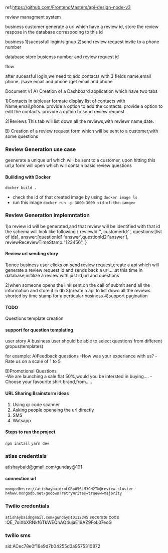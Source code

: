 ref:https://github.com/FrontendMasters/api-design-node-v3



review managment system


business customer
generate a url which have a review id,
store the review respose in the database correspoding to this id



business 
1)sucessfull login/signup
2)send review request invite to a phone number

database 
store busienss number and review request id


flow

after sucessful login,we need to add contacts
with 3 fields name,email phone.
/save email and phone
/get email and phone



Document v1
A) Creation of a Dashboard application which have two tabs

1)Contacts 
 In tableuar formate display list of contacts with Name,email,phone.
 provide a option to add the contacts.
 provide a option to edit the contacts.
 provide a option to send review  request.

2)Reviews
 This tab will list down all the reviews,with reviewr name,date.


B) Creation of a review request form which will be sent to a customer,with some questions


### Review Generation use case
geenerate a unique url which will be sent to a customer,
upon hitting this url,a form will open which will contain basic review questions



#### Buiilding with Docker
`docker build .`
- check the id of that created image by using `docker image ls`
- run this image `docker run -p 3000:3000 <id-of-the-iamge>`




### Review Generation  implemntation
1)a review id will be generated,and that review will be identified with that id
the schema will look like following
{
    reviewId:'',
    customerId:'',
    questions:[list of ids],
    answer:[questionId1:'answer',questionId2:'answer'],
    reviewReceviewTimeStamp:"123456",
}


#### Review url sending story
1)once business user clicks on send review request,create a api which will generate a review request id and sends back a url.....at this time in database,initilize a review with just id,url and questions

2)when someone opens the link sent,on the call of submit send all the information and store it in db
3)create a api to list down all the reviews shorted by time stamp for a perticular business
4)support pagination 



#### TODO
Questions template creation



 #### support for question templating
 user story
 A business user should be able to select questions from different gropus(templates)

 for example:
 A)Feedback questions
-How  was your experiance with us?
-Rate us on a scale of 1 to 5


 B)Promotional Questions   
-We are launching a sale flat 50%,would you be intersted in buying....
-Choose your favourite shirt brand,from.....

#### URL Sharing Brainstorm ideas
1. Using qr code scanner
2. Asking people openeing the url directly
3. SMS
4. Watsapp





#### Steps to run the project
`npm install`
`yarn dev`




### atlas credentials
atishaybaid@gmail.com/gunday@101


#### connection url
`mongodb+srv://atishaybaid:oLOBp056LM3CN2TN@review-cluster-h4hww.mongodb.net/godown?retryWrites=true&w=majority`


### Twilio credentials
`atishaybaid@gmail.com/gunday@10112345`
secerate code :QE_7oiXbXRNkf6TkWEQhAQ4ujaE19AZ9FoL07eoG

### twilio sms
sid:ACec78e0f16e9d7b04255d3a9575310872













